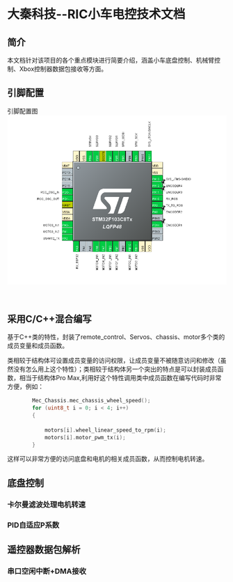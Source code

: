 # 大秦科技--RIC小车电控技术文档

## 简介

​	本文档针对该项目的各个重点模块进行简要介绍，涵盖小车底盘控制、机械臂控制、Xbox控制器数据包接收等方面。

## 引脚配置
引脚配置图
![Alt text](image.png)

​	                                                       



## 采用C/C++混合编写

​	基于C++类的特性，封装了remote_control、Servos、chassis、motor多个类的成员变量和成员函数。

​	类相较于结构体可设置成员变量的访问权限，让成员变量不被随意访问和修改（虽然没有怎么用上这个特性）；类相较于结构体另一个突出的特点是可以封装成员函数，相当于结构体Pro Max,利用好这个特性调用类中成员函数在编写代码时非常方便，例如：

```c++
		Mec_Chassis.mec_chassis_wheel_speed();
		for (uint8_t i = 0; i < 4; i++)
		{

			motors[i].wheel_linear_speed_to_rpm(i);
			motors[i].motor_pwm_tx(i);
		}
```

这样可以非常方便的访问底盘和电机的相关成员函数，从而控制电机转速。

## 底盘控制

### 卡尔曼滤波处理电机转速

### PID自适应P系数

## 遥控器数据包解析

### 串口空闲中断+DMA接收



